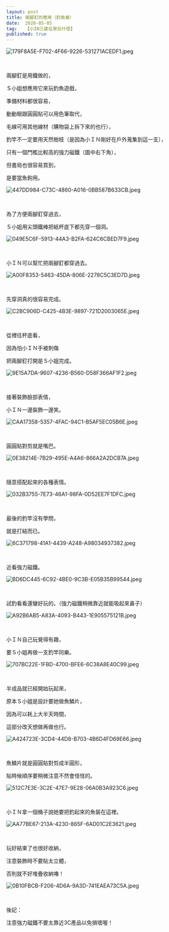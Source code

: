```yaml
---
layout: post
title: 兩腳釘的應用（釣魚樂）
date:  2020-05-05
tag:   【小IN三歲在家玩什麼】
published: true 
---
```

<p><img alt="179F8A5E-F702-4F66-9226-531271ACEDF1.jpeg" src="https://pic.pimg.tw/smlife543/1588689029-2722440203_n.jpg" title="179F8A5E-F702-4F66-9226-531271ACEDF1.jpeg"></p>

<p>&nbsp;</p>

<p>兩腳釘是用鐵做的，</p>

<p>Ｓ小姐想應用它來玩釣魚遊戲，</p>

<p>準備材料都很容易，</p>

<p>動動眼跟圓圓貼可以用色筆取代，</p>

<p>毛線可用其他線材（購物袋上拆下來的也行），</p>

<p>釣竿不一定要用天然樹枝（是因為小ＩＮ剛好在戶外蒐集到這一支），</p>

<p>只有一個門檻比較高的強力磁鐵（圖中右下角），</p>

<p>但書局也很容易買到，</p>

<p>是要當魚鉤用。</p>

<p><img alt="447DD984-C73C-4860-A016-0BB587B633CB.jpeg" src="https://pic.pimg.tw/smlife543/1588688985-2253043814_n.jpg" title="447DD984-C73C-4860-A016-0BB587B633CB.jpeg"></p>

<p>&nbsp;</p>

<p>為了方便兩腳釘穿過去，</p>

<p>Ｓ小姐用尖頭鐵棒把紙杯底下都先穿一個洞。</p>

<p><img alt="049E5C6F-5913-44A3-B2FA-624C6CBED7F9.jpeg" src="https://pic.pimg.tw/smlife543/1588688985-1680967529_n.jpg" title="049E5C6F-5913-44A3-B2FA-624C6CBED7F9.jpeg"></p>

<p>&nbsp;</p>

<p>小ＩＮ可以幫忙把兩腳釘都穿過去。</p>

<p><img alt="A00F8353-5463-45DA-806E-2278C5C3ED7D.jpeg" src="https://pic.pimg.tw/smlife543/1588688985-3372077479_n.jpg" title="A00F8353-5463-45DA-806E-2278C5C3ED7D.jpeg"></p>

<p>&nbsp;</p>

<p>先穿洞真的很容易完成。</p>

<p><img alt="C2BC906D-C425-4B3E-9897-721D2003065E.jpeg" src="https://pic.pimg.tw/smlife543/1588688984-3068368514_n.jpg" title="C2BC906D-C425-4B3E-9897-721D2003065E.jpeg"></p>

<p>&nbsp;</p>

<p>從裡往杯底看，</p>

<p>因為怕小ＩＮ手被刺傷</p>

<p>把兩腳釘打開是Ｓ小姐完成。</p>

<p><img alt="9E15A7DA-9607-4236-B560-D58F366AF1F2.jpeg" src="https://pic.pimg.tw/smlife543/1588688994-3651511567_n.jpg" title="9E15A7DA-9607-4236-B560-D58F366AF1F2.jpeg"></p>

<p>&nbsp;</p>

<p>接著裝飾臉部表情，</p>

<p>小ＩＮ一邊裝飾一邊笑。</p>

<p><img alt="CAA17358-5357-4FAC-94C1-B5AF5EC05B6E.jpeg" src="https://pic.pimg.tw/smlife543/1588689002-3972324041_n.jpg" title="CAA17358-5357-4FAC-94C1-B5AF5EC05B6E.jpeg"></p>

<p>&nbsp;</p>

<p>圓圓貼對剪就是嘴巴。</p>

<p><img alt="0E38214E-7B29-495E-A4A6-866A2A2DCB7A.jpeg" src="https://pic.pimg.tw/smlife543/1588689004-1948127860_n.jpg" title="0E38214E-7B29-495E-A4A6-866A2A2DCB7A.jpeg"></p>

<p>&nbsp;</p>

<p>隨意搭配起來的各種表情。</p>

<p><img alt="032B3755-7E73-46A1-98FA-0D52EE7F1DFC.jpeg" src="https://pic.pimg.tw/smlife543/1588689013-682812571_n.jpg" title="032B3755-7E73-46A1-98FA-0D52EE7F1DFC.jpeg"></p>

<p>&nbsp;</p>

<p>最後的釣竿沒有學問，</p>

<p>就是打結而已。</p>

<p><img alt="6C371798-41A1-4439-A248-A98034937382.jpeg" src="https://pic.pimg.tw/smlife543/1588689014-852925568_n.jpg" title="6C371798-41A1-4439-A248-A98034937382.jpeg"></p>

<p>&nbsp;</p>

<p>近看強力磁鐵。</p>

<p><img alt="BD6DC445-6C92-4BE0-9C3B-E05B35B99544.jpeg" src="https://pic.pimg.tw/smlife543/1588689013-913874927_n.jpg" title="BD6DC445-6C92-4BE0-9C3B-E05B35B99544.jpeg"></p>

<p>&nbsp;</p>

<p>試釣看看還蠻好玩的。（強力磁鐵稍微靠近就能吸起來鼻子）</p>

<p><img alt="A92B6AB5-A83A-4093-B443-1E905575121B.jpeg" src="https://pic.pimg.tw/smlife543/1588689020-3294705699_n.jpg" title="A92B6AB5-A83A-4093-B443-1E905575121B.jpeg"></p>

<p>&nbsp;</p>

<p>小ＩＮ自己玩覺得有趣，</p>

<p>要Ｓ小姐再做一支釣竿同樂。</p>

<p><img alt="707BC22E-1FBD-4700-BFE6-6C38A8E40C99.jpeg" src="https://pic.pimg.tw/smlife543/1588689025-3526635485_n.jpg" title="707BC22E-1FBD-4700-BFE6-6C38A8E40C99.jpeg"></p>

<p>&nbsp;</p>

<p>半成品就已經開始玩起來，</p>

<p>原本Ｓ小姐是設計要她做魚鱗片，</p>

<p>因為可以耗上大半天時間，</p>

<p>這部分改天想做再做也行。</p>

<p><img alt="A424723E-3CD4-44D8-B703-4B6D4FD69E66.jpeg" src="https://pic.pimg.tw/smlife543/1588689029-3013458186_n.jpg" title="A424723E-3CD4-44D8-B703-4B6D4FD69E66.jpeg"></p>

<p>&nbsp;</p>

<p>魚鱗片就是圓圓貼對剪成半圓形，</p>

<p>貼時候順序要稍微注意不然會怪怪的。</p>

<p><img alt="512C7E3E-3C2E-47E7-9E28-06A0B3A923C6.jpeg" src="https://pic.pimg.tw/smlife543/1588689029-925124967_n.jpg" title="512C7E3E-3C2E-47E7-9E28-06A0B3A923C6.jpeg"></p>

<p>&nbsp;</p>

<p>小ＩＮ拿一個桶子說她要把釣起來的魚裝在這裡。</p>

<p><img alt="AA77BE67-213A-4230-865F-6AD01C2E3621.jpeg" src="https://pic.pimg.tw/smlife543/1588689038-1800798432_n.jpg" title="AA77BE67-213A-4230-865F-6AD01C2E3621.jpeg"></p>

<p>&nbsp;</p>

<p>玩好結束了也很好收納，</p>

<p>注意裝飾時不要貼太立體，</p>

<p>否則就不好堆疊收納嚕！</p>

<p><img alt="0B10FBCB-F206-4D6A-9A3D-741EAEA73C5A.jpeg" src="https://pic.pimg.tw/smlife543/1588689044-3281486101_n.jpg" title="0B10FBCB-F206-4D6A-9A3D-741EAEA73C5A.jpeg"></p>

<p>&nbsp;</p>

<p>後記：</p>

<p>注意強力磁鐵不要太靠近3C產品以免損壞喔！</p>

